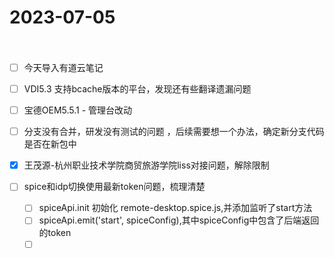 # 2023-07-05

　　‍

* [ ] 今天导入有道云笔记
* [ ] VDI5.3 支持bcache版本的平台，发现还有些翻译遗漏问题
* [ ] 宝德OEM5.5.1 - 管理台改动
* [ ] 分支没有合并，研发没有测试的问题 ，后续需要想一个办法，确定新分支代码是否在新包中
* [X] 王茂源-杭州职业技术学院商贸旅游学院liss对接问题，解除限制
* [ ] spice和idp切换使用最新token问题，梳理清楚

  * [ ] spiceApi.init 初始化 remote-desktop.spice.js,并添加监听了start方法
  * [ ] spiceApi.emit('start', spiceConfig),其中spiceConfig中包含了后端返回的token
  * [ ] ‍

　　‍
